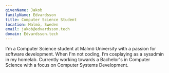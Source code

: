 ```yaml
---
givenName: Jakob
familyName: Edvardsson
title: Computer Science Student
location: Malmö, Sweden
email: jakob@edvardsson.tech
domain: Edvardsson.tech
---
```


I'm a Computer Science student at Malmö University with a passion for software development.
When I'm not coding, I’m cosplaying as a sysadmin in my homelab.
Currently working towards a Bachelor's in Computer Science with a focus on Computer Systems Development.
